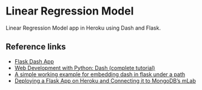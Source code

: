 # Linear Regression Model
Linear Regression Model app in Heroku using Dash and Flask.

## Reference links

- [Flask Dash App](https://flask-dash-app-demo.herokuapp.com/?fbclid=IwAR2tXflNm_xgLcLrh7jZGevhvlDLv2T7Dp-Jc9M_BcCNd5MmtRyoN1BVA68)
- [Web Development with Python: Dash (complete tutorial)](https://towardsdatascience.com/web-development-with-python-dash-complete-tutorial-6716186e09b3)
- [A simple working example for embedding dash in flask under a path](https://github.com/plotly/dash/issues/214?fbclid=IwAR3xiiLLdFldhwJ_HUqo5bODISDsswBF0cz3QkIXojWdCPklt_LHCC6ewqc)
- [Deploying a Flask App on Heroku and Connecting it to MongoDB’s mLab](https://towardsdatascience.com/deploying-a-flask-app-on-heroku-and-connecting-it-to-mongodbs-mlab-e0022c4e6d1e)
